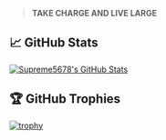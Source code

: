 
> **TAKE CHARGE AND LIVE LARGE**


## &#x1f4c8; GitHub Stats

<!--
<a href="https://github.com/Zhenye-Na/Zhenye-Na">
  <img align="center" src="https://github-readme-stats.vercel.app/api/top-langs/?username=supreme5678&hide=c%2B%2B,c,html&title_color=6aa6f8&text_color=8a919a&icon_color=6aa6f8&bg_color=0e1116" alt="Supreme5678's GitHub Stats" />
</a>
-->

<a href="https://github.com/Zhenye-Na/Zhenye-Na">
  <img align="center" src="https://github-readme-stats.vercel.app/api?username=supreme5678&show_icons=true&line_height=27&count_private=true&title_color=6aa6f8&text_color=8a919a&icon_color=6aa6f8&bg_color=0e1116" alt="Supreme5678's GitHub Stats" />
</a>

## 🏆 GitHub Trophies

[![trophy](https://github-profile-trophy.vercel.app/?username=supreme5678&theme=onedark)](https://github.com/ryo-ma/github-profile-trophy)

<!--
[![Top Langs](https://github-readme-stats.vercel.app/api/top-langs/?username=supreme5678&layout=compact)](https://github.com/anuraghazra/github-readme-stats)
-->

